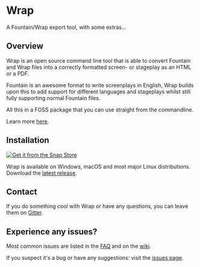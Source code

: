 Wrap
====

A Fountain/Wrap export tool, with some extras...

## Overview
Wrap is an open source command line tool that is able to convert Fountain and
Wrap files into a correctly formatted screen- or stageplay as an HTML or a PDF.

Fountain is an awesome format to write screenplays in English, Wrap builds upon
this to add support for different languages and stageplays whilst still fully
supporting normal Fountain files.

All this in a FOSS package that you can use straight from the commandline. 

Learn more [here](https://wraparound.github.io/).

## Installation

[![Get it from the Snap
Store](https://snapcraft.io/static/images/badges/en/snap-store-white.svg)](https://snapcraft.io/wrap)

Wrap is available on Windows, macOS and most major Linux distributions.  
Download the [latest
release](https://github.com/Wraparound/wrap/releases/latest).

## Contact
If you do something cool with Wrap or have any questions, you can leave them on
[Gitter](https://gitter.im/Wraparound/community).

## Experience any issues?
Most common issues are listed in the [FAQ](https://github.com/Wraparound/wrap/wiki/FAQ)
and on the [wiki](https://github.com/Wraparound/wrap/wiki).

If you suspect it's a bug or have any suggestions: visit the [issues
page](https://github.com/Wraparound/wrap/issues).

